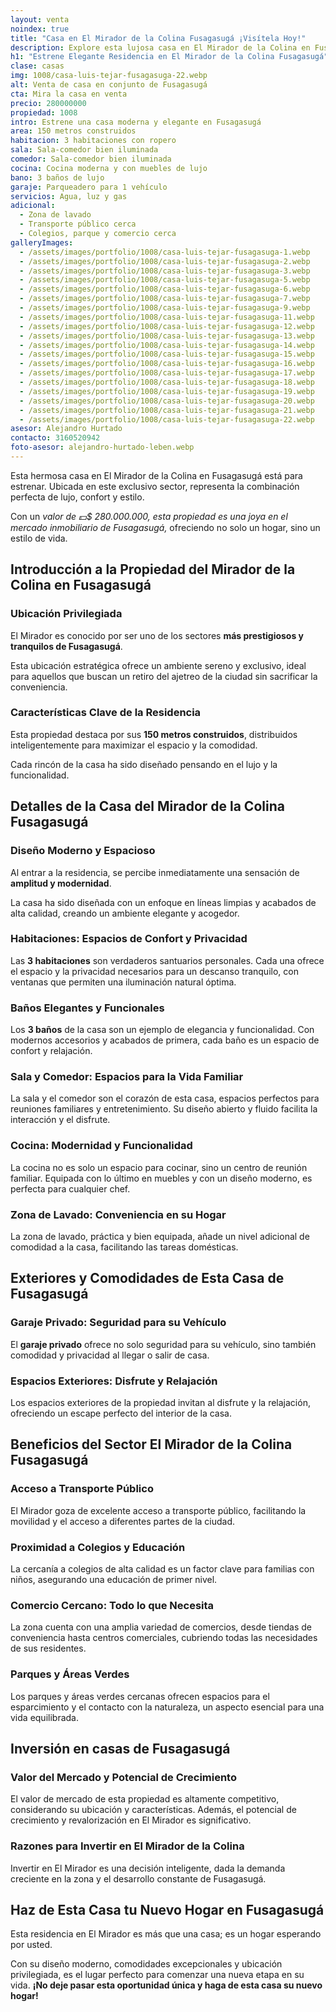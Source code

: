 ```yaml
---
layout: venta
noindex: true
title: "Casa en El Mirador de la Colina Fusagasugá ¡Visítela Hoy!"
description: Explore esta lujosa casa en El Mirador de la Colina en Fusagasugá. Diseño moderno, comodidades excepcionales. ¡Haga clic para más detalles!
h1: "Estrene Elegante Residencia en El Mirador de la Colina Fusagasugá"
clase: casas
img: 1008/casa-luis-tejar-fusagasuga-22.webp
alt: Venta de casa en conjunto de Fusagasugá
cta: Mira la casa en venta
precio: 280000000
propiedad: 1008
intro: Estrene una casa moderna y elegante en Fusagasugá
area: 150 metros construidos
habitacion: 3 habitaciones con ropero
sala: Sala-comedor bien iluminada
comedor: Sala-comedor bien iluminada
cocina: Cocina moderna y con muebles de lujo
bano: 3 baños de lujo
garaje: Parqueadero para 1 vehículo
servicios: Agua, luz y gas
adicional:
  - Zona de lavado
  - Transporte público cerca
  - Colegios, parque y comercio cerca
galleryImages:
  - /assets/images/portfolio/1008/casa-luis-tejar-fusagasuga-1.webp
  - /assets/images/portfolio/1008/casa-luis-tejar-fusagasuga-2.webp
  - /assets/images/portfolio/1008/casa-luis-tejar-fusagasuga-3.webp
  - /assets/images/portfolio/1008/casa-luis-tejar-fusagasuga-5.webp
  - /assets/images/portfolio/1008/casa-luis-tejar-fusagasuga-6.webp
  - /assets/images/portfolio/1008/casa-luis-tejar-fusagasuga-7.webp
  - /assets/images/portfolio/1008/casa-luis-tejar-fusagasuga-9.webp
  - /assets/images/portfolio/1008/casa-luis-tejar-fusagasuga-11.webp
  - /assets/images/portfolio/1008/casa-luis-tejar-fusagasuga-12.webp
  - /assets/images/portfolio/1008/casa-luis-tejar-fusagasuga-13.webp
  - /assets/images/portfolio/1008/casa-luis-tejar-fusagasuga-14.webp
  - /assets/images/portfolio/1008/casa-luis-tejar-fusagasuga-15.webp
  - /assets/images/portfolio/1008/casa-luis-tejar-fusagasuga-16.webp
  - /assets/images/portfolio/1008/casa-luis-tejar-fusagasuga-17.webp
  - /assets/images/portfolio/1008/casa-luis-tejar-fusagasuga-18.webp
  - /assets/images/portfolio/1008/casa-luis-tejar-fusagasuga-19.webp
  - /assets/images/portfolio/1008/casa-luis-tejar-fusagasuga-20.webp
  - /assets/images/portfolio/1008/casa-luis-tejar-fusagasuga-21.webp
  - /assets/images/portfolio/1008/casa-luis-tejar-fusagasuga-22.webp
asesor: Alejandro Hurtado
contacto: 3160520942
foto-asesor: alejandro-hurtado-leben.webp
---
```

Esta hermosa casa en El Mirador de la Colina en Fusagasugá está para estrenar. Ubicada en este exclusivo sector, representa la combinación perfecta de lujo, confort y estilo.

Con un *valor de 💵$ 280.000.000, esta propiedad es una joya en el mercado inmobiliario de Fusagasugá,* ofreciendo no solo un hogar, sino un estilo de vida.

## Introducción a la Propiedad del Mirador de la Colina en Fusagasugá

### Ubicación Privilegiada

El Mirador es conocido por ser uno de los sectores **más prestigiosos y tranquilos de Fusagasugá**.

Esta ubicación estratégica ofrece un ambiente sereno y exclusivo, ideal para aquellos que buscan un retiro del ajetreo de la ciudad sin sacrificar la conveniencia.

### Características Clave de la Residencia

Esta propiedad destaca por sus **150 metros construidos**, distribuidos inteligentemente para maximizar el espacio y la comodidad.

Cada rincón de la casa ha sido diseñado pensando en el lujo y la funcionalidad.

## Detalles de la Casa del Mirador de la Colina Fusagasugá

### Diseño Moderno y Espacioso

Al entrar a la residencia, se percibe inmediatamente una sensación de **amplitud y modernidad**.

La casa ha sido diseñada con un enfoque en líneas limpias y acabados de alta calidad, creando un ambiente elegante y acogedor.

### Habitaciones: Espacios de Confort y Privacidad

Las **3 habitaciones** son verdaderos santuarios personales. Cada una ofrece el espacio y la privacidad necesarios para un descanso tranquilo, con ventanas que permiten una iluminación natural óptima.

### Baños Elegantes y Funcionales

Los **3 baños** de la casa son un ejemplo de elegancia y funcionalidad. Con modernos accesorios y acabados de primera, cada baño es un espacio de confort y relajación.

### Sala y Comedor: Espacios para la Vida Familiar

La sala y el comedor son el corazón de esta casa, espacios perfectos para reuniones familiares y entretenimiento. Su diseño abierto y fluido facilita la interacción y el disfrute.

### Cocina: Modernidad y Funcionalidad

La cocina no es solo un espacio para cocinar, sino un centro de reunión familiar. Equipada con lo último en muebles y con un diseño moderno, es perfecta para cualquier chef.

### Zona de Lavado: Conveniencia en su Hogar

La zona de lavado, práctica y bien equipada, añade un nivel adicional de comodidad a la casa, facilitando las tareas domésticas.

## Exteriores y Comodidades de Esta Casa de Fusagasugá

### Garaje Privado: Seguridad para su Vehículo

El **garaje privado** ofrece no solo seguridad para su vehículo, sino también comodidad y privacidad al llegar o salir de casa.

### Espacios Exteriores: Disfrute y Relajación

Los espacios exteriores de la propiedad invitan al disfrute y la relajación, ofreciendo un escape perfecto del interior de la casa.

## Beneficios del Sector El Mirador de la Colina Fusagasugá

### Acceso a Transporte Público

El Mirador goza de excelente acceso a transporte público, facilitando la movilidad y el acceso a diferentes partes de la ciudad.

### Proximidad a Colegios y Educación

La cercanía a colegios de alta calidad es un factor clave para familias con niños, asegurando una educación de primer nivel.

### Comercio Cercano: Todo lo que Necesita

La zona cuenta con una amplia variedad de comercios, desde tiendas de conveniencia hasta centros comerciales, cubriendo todas las necesidades de sus residentes.

### Parques y Áreas Verdes

Los parques y áreas verdes cercanas ofrecen espacios para el esparcimiento y el contacto con la naturaleza, un aspecto esencial para una vida equilibrada.

## Inversión en casas de Fusagasugá

### Valor del Mercado y Potencial de Crecimiento

El valor de mercado de esta propiedad es altamente competitivo, considerando su ubicación y características. Además, el potencial de crecimiento y revalorización en El Mirador es significativo.

### Razones para Invertir en El Mirador de la Colina

Invertir en El Mirador es una decisión inteligente, dada la demanda creciente en la zona y el desarrollo constante de Fusagasugá.

## Haz de Esta Casa tu Nuevo Hogar en Fusagasugá

Esta residencia en El Mirador es más que una casa; es un hogar esperando por usted.

Con su diseño moderno, comodidades excepcionales y ubicación privilegiada, es el lugar perfecto para comenzar una nueva etapa en su vida. **¡No deje pasar esta oportunidad única y haga de esta casa su nuevo hogar!**
